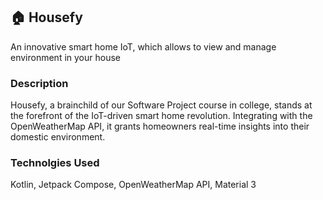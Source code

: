 ## 🏠 Housefy

An innovative smart home IoT, which allows to view and manage environment in your house

### Description

Housefy, a brainchild of our Software Project course in college, stands at the forefront of the IoT-driven smart home revolution. Integrating with the OpenWeatherMap API, it grants homeowners real-time insights into their domestic environment. 

### Technolgies Used
Kotlin, Jetpack Compose, OpenWeatherMap API, Material 3
